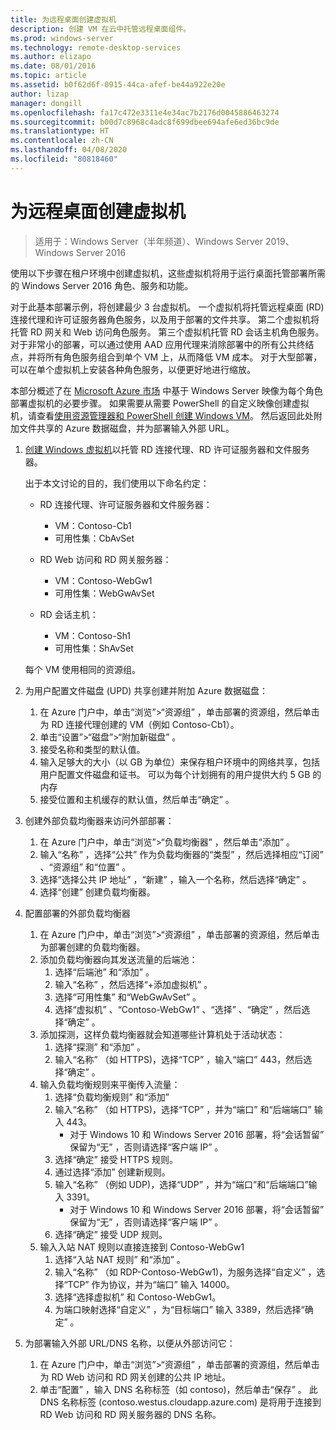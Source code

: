 ```yaml
---
title: 为远程桌面创建虚拟机
description: 创建 VM 在云中托管远程桌面组件。
ms.prod: windows-server
ms.technology: remote-desktop-services
ms.author: elizapo
ms.date: 08/01/2016
ms.topic: article
ms.assetid: b0f62d6f-0915-44ca-afef-be44a922e20e
author: lizap
manager: dongill
ms.openlocfilehash: fa17c472e3311e4e34ac7b2176d0045886463274
ms.sourcegitcommit: b00d7c8968c4adc8f699dbee694afe6ed36bc9de
ms.translationtype: HT
ms.contentlocale: zh-CN
ms.lasthandoff: 04/08/2020
ms.locfileid: "80818460"
---
```

# <a name="create-virtual-machines-for-remote-desktop"></a>为远程桌面创建虚拟机

>适用于：Windows Server（半年频道）、Windows Server 2019、Windows Server 2016

使用以下步骤在租户环境中创建虚拟机，这些虚拟机将用于运行桌面托管部署所需的 Windows Server 2016 角色、服务和功能。   
  
对于此基本部署示例，将创建最少 3 台虚拟机。 一个虚拟机将托管远程桌面 (RD) 连接代理和许可证服务器角色服务，以及用于部署的文件共享。 第二个虚拟机将托管 RD 网关和 Web 访问角色服务。  第三个虚拟机托管 RD 会话主机角色服务。 对于非常小的部署，可以通过使用 AAD 应用代理来消除部署中的所有公共终结点，并将所有角色服务组合到单个 VM 上，从而降低 VM 成本。 对于大型部署，可以在单个虚拟机上安装各种角色服务，以便更好地进行缩放。  
  
本部分概述了在 [Microsoft Azure 市场](https://azure.microsoft.com/marketplace/) 中基于 Windows Server 映像为每个角色部署虚拟机的必要步骤。 如果需要从需要 PowerShell 的自定义映像创建虚拟机，请查看[使用资源管理器和 PowerShell 创建 Windows VM](https://azure.microsoft.com/documentation/articles/virtual-machines-windows-ps-create/)。 然后返回此处附加文件共享的 Azure 数据磁盘，并为部署输入外部 URL。  
  
1. [创建 Windows 虚拟机](https://azure.microsoft.com/documentation/articles/virtual-machines-windows-hero-tutorial/)以托管 RD 连接代理、RD 许可证服务器和文件服务器。  
  
   出于本文讨论的目的，我们使用以下命名约定：  
   - RD 连接代理、许可证服务器和文件服务器：   
       - VM：Contoso-Cb1  
       - 可用性集：CbAvSet    
   - RD Web 访问和 RD 网关服务器：   
       - VM：Contoso-WebGw1  
       - 可用性集：WebGwAvSet  
          
   - RD 会话主机：   
       - VM：Contoso-Sh1  
       - 可用性集：ShAvSet  
          
   每个 VM 使用相同的资源组。  
2. 为用户配置文件磁盘 (UPD) 共享创建并附加 Azure 数据磁盘：  
   1.  在 Azure 门户中，单击“浏览”>“资源组”  ，单击部署的资源组，然后单击为 RD 连接代理创建的 VM（例如 Contoso-Cb1）。  
   2.  单击“设置”>“磁盘”>“附加新磁盘”  。  
   3.  接受名称和类型的默认值。  
   4.  输入足够大的大小（以 GB 为单位）来保存租户环境中的网络共享，包括用户配置文件磁盘和证书。 可以为每个计划拥有的用户提供大约 5 GB 的内存  
   5.  接受位置和主机缓存的默认值，然后单击“确定”  。  
3. 创建外部负载均衡器来访问外部部署：
   1. 在 Azure 门户中，单击“浏览”>“负载均衡器”  ，然后单击“添加”  。
   2. 输入“名称”  ，选择“公共”  作为负载均衡器的“类型”  ，然后选择相应“订阅”  、“资源组”  和“位置”  。
   3. 选择“选择公共 IP 地址”  ，“新建”  ，输入一个名称，然后选择“确定”  。
   4. 选择“创建”  创建负载均衡器。
4. 配置部署的外部负载均衡器
   1. 在 Azure 门户中，单击“浏览”>“资源组”  ，单击部署的资源组，然后单击为部署创建的负载均衡器。
   2. 添加负载均衡器向其发送流量的后端池：
       1. 选择“后端池”  和“添加”  。
       2. 输入“名称”  ，然后选择“\+添加虚拟机”  。
       3. 选择“可用性集”  和“WebGwAvSet”  。
       4. 选择“虚拟机”  、“Contoso-WebGw1”  、“选择”  、“确定”  ，然后选择“确定”  。
   3. 添加探测，这样负载均衡器就会知道哪些计算机处于活动状态：
       1. 选择“探测”  和“添加”  。
       2. 输入“名称”  （如 HTTPS)，选择“TCP”  ，输入“端口”  443，然后选择“确定”  。
   4. 输入负载均衡规则来平衡传入流量：
      1. 选择“负载均衡规则”  和“添加” 
      2. 输入“名称”  （如 HTTPS)，选择“TCP”  ，并为“端口”  和“后端端口”  输入 443。
          - 对于 Windows 10 和 Windows Server 2016 部署，将“会话暂留”  保留为“无”  ，否则请选择“客户端 IP”  。
      3. 选择“确定”  接受 HTTPS 规则。
      4. 通过选择“添加”  创建新规则。
      5. 输入“名称”  （例如 UDP)，选择“UDP”  ，并为“端口”和“后端端口”输入 3391。
          - 对于 Windows 10 和 Windows Server 2016 部署，将“会话暂留”  保留为“无”  ，否则请选择“客户端 IP”  。
      6. 选择“确定”  接受 UDP 规则。
   5. 输入入站 NAT 规则以直接连接到 Contoso-WebGw1
       1. 选择“入站 NAT 规则”  和“添加”  。
       2. 输入“名称”  （如 RDP-Contoso-WebGw1)，为服务选择“自定义”  ，选择“TCP”  作为协议，并为“端口”  输入 14000。
       3. 选择“选择虚拟机”  和 Contoso-WebGw1。
       4. 为端口映射选择“自定义”  ，为“目标端口”  输入 3389，然后选择“确定”  。
5. 为部署输入外部 URL/DNS 名称，以便从外部访问它：  
   1.  在 Azure 门户中，单击“浏览”>“资源组”  ，单击部署的资源组，然后单击为 RD Web 访问和 RD 网关创建的公共 IP 地址。  
   2.  单击“配置”  ，输入 DNS 名称标签（如 contoso)，然后单击“保存”  。 此 DNS 名称标签 (contoso.westus.cloudapp.azure.com) 是将用于连接到 RD Web 访问和 RD 网关服务器的 DNS 名称。  

